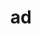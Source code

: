 ---
title: ad
meaning: to, towards
ch: seven
pos: preposition
di: (takes accusative)
mt: yes
mt8thru10: yes
f3: yes
f: yes
---